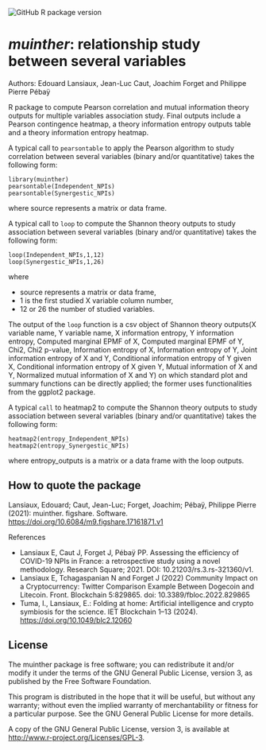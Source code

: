 ![GitHub R package version](https://img.shields.io/github/r-package/v/edlansiaux/muinther)

*muinther*: relationship study between several variables
==

Authors: Edouard Lansiaux, Jean-Luc Caut, Joachim Forget and Philippe Pierre Pébaÿ

R package to compute Pearson correlation and mutual information theory outputs for multiple variables association study. Final outputs include a Pearson contingence heatmap, a theory information entropy outputs table and a theory information entropy heatmap.

A typical call to `pearsontable` to apply the Pearson algorithm to study correlation between several variables (binary and/or quantitative) takes the following form:

```
library(muinther)
pearsontable(Independent_NPIs)
pearsontable(Synergestic_NPIs)
```

where source represents a  matrix or data frame.


A typical call to `loop` to compute the Shannon theory outputs to study association between several variables (binary and/or quantitative) takes the following form:

```
loop(Independent_NPIs,1,12)
loop(Synergestic_NPIs,1,26)
```

where 
- source represents a  matrix or data frame, 
- 1 is the first studied X variable column number,
- 12 or 26 the number of studied variables.

The output of the `loop` function is a csv object of Shannon theory outputs(X variable name, Y variable name, X information entropy, Y information entropy, Computed marginal EPMF of X, Computed marginal EPMF of Y, Chi2, Chi2 p-value, Information entropy of X, Information entropy of Y, Joint information entropy of X and Y, Conditional information entropy of Y given X, Conditional information entropy of X given Y, Mutual information of X and Y, Normalized mutual information of X and Y) on which standard plot and summary functions can be directly applied; the former uses functionalities from the ggplot2 package. 


A typical `call` to heatmap2 to compute the Shannon theory outputs to study association between several variables (binary and/or quantitative) takes the following form:

```
heatmap2(entropy_Independent_NPIs)
heatmap2(entropy_Synergestic_NPIs)
```

where entropy_outputs is a matrix or a data frame with the loop outputs.


How to quote the package
-
Lansiaux, Edouard; Caut, Jean-Luc; Forget, Joachim; Pébaÿ, Philippe Pierre (2021): muinther. figshare. Software. https://doi.org/10.6084/m9.figshare.17161871.v1 

References
- Lansiaux E, Caut J, Forget J, Pébaÿ PP. Assessing the efficiency of COVID-19 NPIs in France: a retrospective study using a novel methodology. Research Square; 2021. DOI: 10.21203/rs.3.rs-321360/v1.
- Lansiaux E, Tchagaspanian N and Forget J (2022) Community Impact on a Cryptocurrency: Twitter Comparison Example Between Dogecoin and Litecoin. Front. Blockchain 5:829865. doi: 10.3389/fbloc.2022.829865
- Tuma, I., Lansiaux, E.: Folding at home: Artificial intelligence and crypto symbiosis for the science. IET Blockchain 1–13 (2024). https://doi.org/10.1049/blc2.12060

License
-
The muinther package is free software; you can redistribute it and/or modify it under the terms of the GNU General Public License, version 3, as published by the Free Software Foundation.

This program is distributed in the hope that it will be useful, but without any warranty; without even the implied warranty of merchantability or fitness for a particular purpose. See the GNU General Public License for more details.

A copy of the GNU General Public License, version 3, is available at http://www.r-project.org/Licenses/GPL-3.
